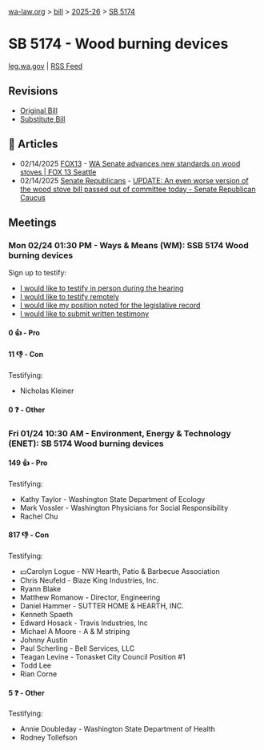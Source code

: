 [wa-law.org](/) > [bill](/bill/) > [2025-26](/bill/2025-26/) > [SB 5174](/bill/2025-26/sb/5174/)

# SB 5174 - Wood burning devices
[leg.wa.gov](https://app.leg.wa.gov/billsummary?BillNumber=5174&Year=2025&Initiative=false) | [RSS Feed](./rss.xml)

## Revisions
* [Original Bill](1/)
* [Substitute Bill](S/)

## 📰 Articles
* 02/14/2025 [FOX13](/org/fox13/) - [WA Senate advances new standards on wood stoves | FOX 13 Seattle](https://www.fox13seattle.com/news/wa-legislative-committee-wood-stoves#:~:text=Senate%20Bill%205174)
* 02/14/2025 [Senate Republicans](/org/senate_republicans/) - [UPDATE: An even worse version of the wood stove bill passed out of committee today - Senate Republican Caucus](https://src.wastateleg.org/blog/update-even-worse-version-wood-stove-bill-passed-committee-today/#:~:text=Senate%20Bill%205174,)

## Meetings
### Mon 02/24 01:30 PM - Ways & Means (WM): SSB 5174 Wood burning devices
Sign up to testify:
* [I would like to testify in person during the hearing](https://app.leg.wa.gov/csi/Testifier/Add?chamber=House&mId=32887&aId=164864&caId=26108&tId=1)
* [I would like to testify remotely](https://app.leg.wa.gov/csi/Testifier/Add?chamber=House&mId=32887&aId=164864&caId=26108&tId=2)
* [I would like my position noted for the legislative record](https://app.leg.wa.gov/csi/Testifier/Add?chamber=House&mId=32887&aId=164864&caId=26108&tId=3)
* [I would like to submit written testimony](https://app.leg.wa.gov/csi/Testifier/Add?chamber=House&mId=32887&aId=164864&caId=26108&tId=4)

#### 0 👍 - Pro

#### 11 👎 - Con
Testifying:
* Nicholas Kleiner

#### 0 ❓ - Other

### Fri 01/24 10:30 AM - Environment, Energy & Technology (ENET): SB 5174 Wood burning devices
#### 149 👍 - Pro
Testifying:
* Kathy Taylor - Washington State Department of Ecology
* Mark Vossler - Washington Physicians for Social Responsibility
* Rachel Chu

#### 817 👎 - Con
Testifying:
* 💵Carolyn Logue - NW Hearth, Patio & Barbecue Association
* Chris Neufeld - Blaze King Industries, Inc.
* Ryann Blake
* Matthew Romanow - Director, Engineering
* Daniel Hammer - SUTTER HOME & HEARTH, INC.
* Kenneth Spaeth
* Edward Hosack - Travis Industries, Inc
* Michael A Moore - A & M striping
* Johnny Austin
* Paul Scherling - Bell Services, LLC
* Teagan Levine - Tonasket City Council Position #1
* Todd Lee
* Rian Corne

#### 5 ❓ - Other
Testifying:
* Annie Doubleday - Washington State Department of Health
* Rodney Tollefson

